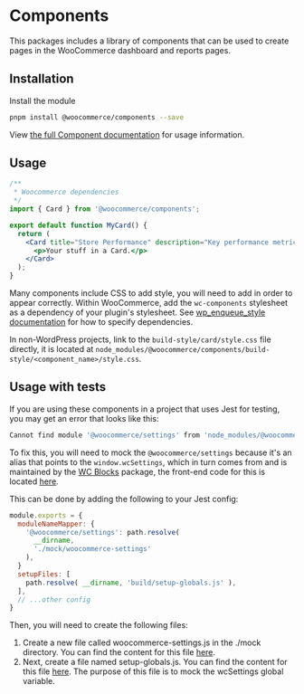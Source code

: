 # Components

This packages includes a library of components that can be used to create pages in the WooCommerce dashboard and reports pages.

## Installation

Install the module

```bash
pnpm install @woocommerce/components --save
```

View [the full Component documentation](https://woocommerce.github.io/woocommerce-admin/#/components/) for usage information.

## Usage

```jsx
/**
 * Woocommerce dependencies
 */
import { Card } from '@woocommerce/components';

export default function MyCard() {
  return (
    <Card title="Store Performance" description="Key performance metrics">
      <p>Your stuff in a Card.</p>
    </Card>
  );
}
```

Many components include CSS to add style, you will need to add in order to appear correctly. Within WooCommerce, add the `wc-components` stylesheet as a dependency of your plugin's stylesheet. See [wp_enqueue_style documentation](https://developer.wordpress.org/reference/functions/wp_enqueue_style/#parameters) for how to specify dependencies.

In non-WordPress projects, link to the `build-style/card/style.css` file directly, it is located at `node_modules/@woocommerce/components/build-style/<component_name>/style.css`.

## Usage with tests

If you are using these components in a project that uses Jest for testing, you may get an error that looks like this:

```bash
Cannot find module '@woocommerce/settings' from 'node_modules/@woocommerce/experimental/node_modules/@woocommerce/navigation/build/index.js'
```

To fix this, you will need to mock the `@woocommerce/settings` because it's an alias that points to the `window.wcSettings`, which in turn comes from and is maintained by the [WC Blocks](https://github.com/woocommerce/woocommerce-blocks) package, the front-end code for this is located [here](https://href.li/?https://github.com/woocommerce/woocommerce-gutenberg-products-block/tree/trunk/assets/js/settings/shared).

This can be done by adding the following to your Jest config:

```js
module.exports = {
  moduleNameMapper: {
    '@woocommerce/settings': path.resolve(
      __dirname,
      './mock/woocommerce-settings'
    ),
  }
  setupFiles: [
    path.resolve( __dirname, 'build/setup-globals.js' ),
  ],
  // ...other config
}
```

Then, you will need to create the following files:

1. Create a new file called woocommerce-settings.js in the ./mock directory. You can find the content for this file [here](https://github.com/woocommerce/woocommerce/blob/trunk/packages/js/internal-js-tests/src/mocks/woocommerce-settings.js#L1).
2. Next, create a file named setup-globals.js. You can find the content for this file [here](https://github.com/woocommerce/woocommerce/blob/trunk/packages/js/internal-js-tests/src/setup-globals.js#L44). The purpose of this file is to mock the wcSettings global variable.
